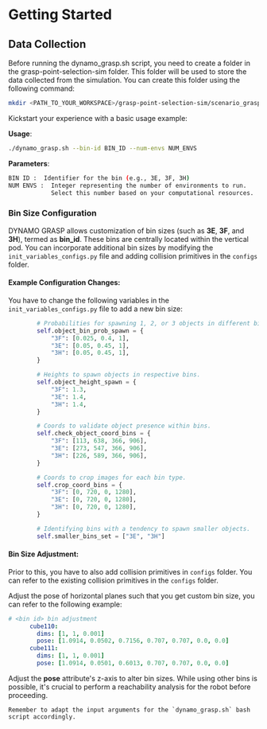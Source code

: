 # Getting Started

## Data Collection
Before running the dynamo_grasp.sh script, you need to create a folder in the grasp-point-selection-sim folder. This folder will be used to store the data collected from the simulation. You can create this folder using the following command:
```bash
mkdir <PATH_TO_YOUR_WORKSPACE>/grasp-point-selection-sim/scenario_grasp_configurations
```

Kickstart your experience with a basic usage example:

**Usage**:
```bash
./dynamo_grasp.sh --bin-id BIN_ID --num-envs NUM_ENVS
```
**Parameters**:
```bash
BIN ID :  Identifier for the bin (e.g., 3E, 3F, 3H)
NUM ENVS :  Integer representing the number of environments to run.
            Select this number based on your computational resources.
```

### Bin Size Configuration
DYNAMO GRASP allows customization of bin sizes (such as **3E**, **3F**, and **3H**), termed as **bin_id**. These bins are centrally located within the vertical pod. You can incorporate additional bin sizes by modifying the `init_variables_configs.py` file and adding collision primitives in the `configs` folder.
#### Example Configuration Changes:
You have to change the following variables in the `init_variables_configs.py` file to add a new bin size:
```python
        # Probabilities for spawning 1, 2, or 3 objects in different bins.
        self.object_bin_prob_spawn = {
            "3F": [0.025, 0.4, 1],
            "3E": [0.05, 0.45, 1],
            "3H": [0.05, 0.45, 1],
        }

        # Heights to spawn objects in respective bins.
        self.object_height_spawn = {
            "3F": 1.3,
            "3E": 1.4,
            "3H": 1.4,
        }

        # Coords to validate object presence within bins.
        self.check_object_coord_bins = {
            "3F": [113, 638, 366, 906],
            "3E": [273, 547, 366, 906],
            "3H": [226, 589, 366, 906],
        }

        # Coords to crop images for each bin type.
        self.crop_coord_bins = {
            "3F": [0, 720, 0, 1280],
            "3E": [0, 720, 0, 1280],
            "3H": [0, 720, 0, 1280],
        }

        # Identifying bins with a tendency to spawn smaller objects.
        self.smaller_bins_set = ["3E", "3H"]
```
#### Bin Size Adjustment:
Prior to this, you have to also add collision primitives in `configs` folder. You can refer to the existing collision primitives in the `configs` folder.

Adjust the pose of horizontal planes such that you get custom bin size, you can refer to the following example:
```yaml
# <bin id> bin adjustment
      cube110:
        dims: [1, 1, 0.001]
        pose: [1.0914, 0.0502, 0.7156, 0.707, 0.707, 0.0, 0.0]
      cube111:
        dims: [1, 1, 0.001]
        pose: [1.0914, 0.0501, 0.6013, 0.707, 0.707, 0.0, 0.0]
```

Adjust the **pose** attribute's z-axis to alter bin sizes. While using other bins is possible, it's crucial to perform a reachability analysis for the robot before proceeding.
```{note} 
Remember to adapt the input arguments for the `dynamo_grasp.sh` bash script accordingly.
```